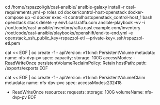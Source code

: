 
cd /home/rspazzol/git/casl-ansible/
ansible-galaxy install -r casl-requirements.yml -p roles
cd docker/control-host-openstack
docker-compose up -d
docker exec -it controlhostopenstack_control-host_1 bash
openstack stack delete -y env1.casl.raffa.com
ansible-playbook -vv -i /root/code/casl-ansible/inventory/raffa.casl.example.com/inventory /root/code/casl-ansible/playbooks/openshift/end-to-end.yml -e openstack_ssh_public_key=rspazzol-etl --private-key=.ssh/rspazzol-etl.pem








cat << EOF | oc create -f -
  apiVersion: v1
  kind: PersistentVolume
  metadata:
    name: nfs-dvp-pv
  spec:
    capacity:
      storage: 100G
    accessModes:
      - ReadWriteOnce
    persistentVolumeReclaimPolicy: Retain
    hostPath:
      path: /exports/exports
EOF

cat << EOF | oc create -f -
apiVersion: v1
kind: PersistentVolumeClaim
metadata:
  name: nfs-dpv-pvc
spec:
  accessModes:232418
  - ReadWriteOnce
  resources:
    requests:
      storage: 100G
  volumeName: nfs-dvp-pv
EOF

